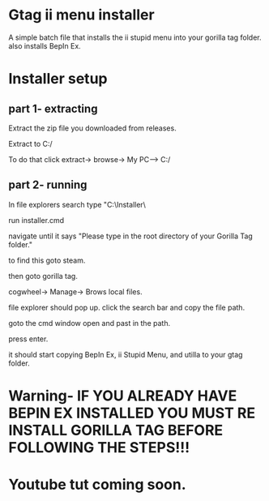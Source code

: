 # Gtag ii menu installer
A simple batch file that installs the ii stupid menu into your gorilla tag folder. also installs BepIn Ex.

# Installer setup
## part 1- extracting
Extract the zip file you downloaded from releases.

Extract to C:/

To do that click extract-> browse-> My PC--> C:/
## part 2- running
In file explorers search type "C:\Installer\

run installer.cmd

navigate until it says "Please type in the root directory of your Gorilla Tag folder."

to find this goto steam.

then goto gorilla tag.

cogwheel-> Manage-> Brows local files.

file explorer should pop up. click the search bar and copy the file path.

goto the cmd window open and past in the path.

press enter.

it should start copying BepIn Ex, ii Stupid Menu, and utilla to your gtag folder.

# Warning- IF YOU ALREADY HAVE BEPIN EX INSTALLED YOU MUST RE INSTALL GORILLA TAG BEFORE FOLLOWING THE STEPS!!!

# Youtube tut coming soon.
